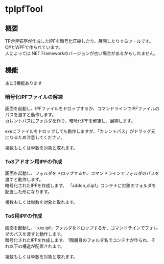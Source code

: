 # tpIpfTool
## 概要
TP＠黒猫亭が作成したIPFを暗号化圧縮したり、展開したりするツールです。  
C#とWPFで作られています。  
人によっては.NET Frameworkのバージョンが古い場合があるかもしれません。  

## 機能
主に3機能あります

### 暗号化IPFファイルの解凍
画面を起動し、IPFファイルをドロップするか、コマンドラインでIPFファイルのパスを渡すと動作します。  
カレントパスにフォルダを作り、暗号化IPFを解凍し、展開します。  

exeにファイルをドロップしても動作しますが、「カレントパス」がドラッグ元になるため注意してください。  

複数もしくは単数を対象と取れます。  


### ToSアドオン用IPFの作成
画面を起動し、フォルダをドロップするか、コマンドラインでフォルダのパスを渡すと動作します。  
暗号化されたIPFを作成します。
「addon_d.ipf」コンテナに対象のフォルダを配置した形になります。  

複数もしくは単数を対象と取れます。  


### ToS用IPFの作成
画面を起動し、「xxx.ipf」フォルダをドロップするか、コマンドラインでフォルダのパスを渡すと動作します。  
暗号化されたIPFを作成します。
1階層目のフォルダ名でコンテナが作られ、それ以下の構造が配置されます。

複数もしくは単数を対象と取れます。  

